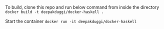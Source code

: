 To build, clone this repo and run below command from inside the directory
`docker build -t deepakduggi/docker-haskell .`

Start the container `docker run -it deepakduggi/docker-haskell`